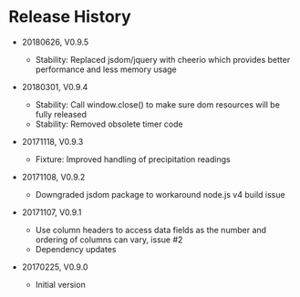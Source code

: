 # Release History

* 20180626, V0.9.5
    * Stability: Replaced jsdom/jquery with cheerio which provides better performance and less memory usage

* 20180301, V0.9.4
    * Stability: Call window.close() to make sure dom resources will be fully released
    * Stability: Removed obsolete timer code

* 20171118, V0.9.3
    * Fixture: Improved handling of precipitation readings
    
* 20171108, V0.9.2
    * Downgraded jsdom package to workaround node.js v4 build issue
    
* 20171107, V0.9.1
    * Use column headers to access data fields as the number 
      and ordering of columns can vary, issue #2
    * Dependency updates
    
* 20170225, V0.9.0
    * Initial version